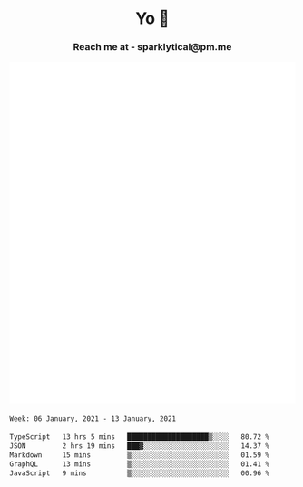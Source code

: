 <h1 align="center">Yo 👋</h1>
<h3 align="center">Reach me at - sparklytical@pm.me </h3>



![Metrics](https://raw.githubusercontent.com/Sparklytical/Sparklytical/main/github-metrics.svg)


<!--START_SECTION:waka-->
```text
Week: 06 January, 2021 - 13 January, 2021

TypeScript   13 hrs 5 mins   ████████████████████▒░░░░   80.72 % 
JSON         2 hrs 19 mins   ███▓░░░░░░░░░░░░░░░░░░░░░   14.37 % 
Markdown     15 mins         ▒░░░░░░░░░░░░░░░░░░░░░░░░   01.59 % 
GraphQL      13 mins         ▒░░░░░░░░░░░░░░░░░░░░░░░░   01.41 % 
JavaScript   9 mins          ▒░░░░░░░░░░░░░░░░░░░░░░░░   00.96 % 
```
<!--END_SECTION:waka-->
